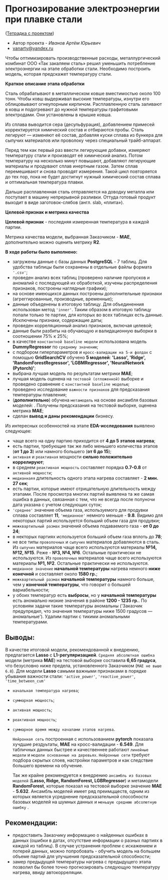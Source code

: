 # Прогнозирование электроэнергии при плавке стали 

([Тетрадка с проектом](https://github.com/Vanarty/Yandex-Projects/blob/main/final_project/predict_of_electricity_in_the_steelmaking_process.ipynb))

* Автор проекта - *Иванов Артём Юрьевич*
* vanarty@yandex.ru

Чтобы оптимизировать производственные расходы, металлургический комбинат ООО «Так закаляем сталь» решил уменьшить потребление электроэнергии на этапе обработки стали. Необходимо построить модель, которая предскажет температуру стали.

**Краткое описание этапа обработки**

Сталь обрабатывают в металлическом ковше вместимостью около 100 тонн. Чтобы ковш выдерживал высокие температуры, изнутри его облицовывают огнеупорным кирпичом. Расплавленную сталь заливают в ковш и подогревают до нужной температуры графитовыми электродами. Они установлены в крышке ковша.

Из сплава выводится сера (десульфурация), добавлением примесей корректируется химический состав и отбираются пробы. Сталь легируют — изменяют её состав, добавляя куски сплава из бункера для сыпучих материалов или проволоку через специальный трайб-аппарат.

Перед тем как первый раз ввести легирующие добавки, измеряют температуру стали и производят её химический анализ. Потом температуру на несколько минут повышают, добавляют легирующие материалы и продувают сплав инертным газом. Затем сплав перемешивают и снова проводят измерения. Такой цикл повторяется до тех пор, пока не будет достигнут нужный химический состав сплава и оптимальная температура плавки.

Дальше расплавленная сталь отправляется на доводку металла или поступает в машину непрерывной разливки. Оттуда готовый продукт выходит в виде заготовок-слябов (англ. slab, «плита»).

**Целевой признак и метрикa качества**

**Целевой признак** - последняя измеренная температура в каждой партии.

Метрика качества модели, выбранная Заказчиком - **MAE**, дополнительно можно оценить метрику **R2**.

**В ходе работы было выполнено:**
- загружены данные с базы данных **PostgreSQL** - 7 таблиц. Для удобства таблицы были сохранены в отдельные файлы формата `'.csv'`;
- проведен анализ всех таблиц (проверено наличие пропусков и аномалий с последующей их обработкой, изучены распределения признаков, построены наглядные графики);
- на основе имеющихся данных построены дополнительные признаки (агреггированные, производные, временные);
- данные объеденены в итоговую таблицу. Для объединенния использован метод `'inner'`. Таким образом в итоговую таблицу попали только те партии, для которых во всех таблицах есть данные. Исключены признаки, содержащие даты;
- проведен корреляционный анализ признаков, включая целевой;
- данные были разбиты на обучающую и валидационную выборки в соотношении 75% к 25%;
- в качестве `константной baseline модели` использована модель **DummyRegressor** по `среднему значению`;
- с подбором гиперпараметров и `кросс-валидации на 5-и фолдах` с помощью **GridSearchCV** обучено **5 моделей**: **'Lasso', 'Ridge', 'RandomForestRegressor', 'LGBMRegressor', 'NeuralNetwork (Pytorch)'**;
- выбрана лучшая модель по результатам метрики **MAE**;
- лучшая модель оценена на `тестовой (отложенной)` выборке и проведено сравнение с `константной baseline моделью`;
- проведено исследование `важности признаков` для предсказания температуры плавления;
- (**дополнительно**) обучена `метамодель` на основе ансамбля базовых моделей: . Получены предсказания на тестовой выборке, оценена метрика **MAE**;
- сделан **вывод и даны рекомендации** бизнесу.

Из интересных особенностей на этапе **EDA-исследования** выявлено следующее:
- чаще всего на одну партию приходится от **4 до 5 этапов нагрева**;
- есть партии, требующие так же либо меньшего количества этапов (**от 1 до 3**) или намного большего (**от 6 до 15**);
- `активная` и `реактивная` мощности **сильно положительно коррелируют**;
- в среднем `реактивная мощность` составляет порядка **0.7-0.8** от `активной мощности`;
- `медианнаяя` длительность одного этапа нагрева составляет - **2 мин. 27 сек**;
- есть партии, которые имеют отрицательную длительность между этапами. После просмотра многих партий выявлена та же самая ошибка в данных, связанная с тем, что не всегда после полуночи дата указана с учетом следующих суток;
- `'среднее'` значение объема газа, используемого для продувки сплава составляет **11**, `'медианное'` немного меньше - **9.8**. Видимо для некоторых партий используется больший объем газа для продувки;
- `межквартильный размах` значений объема подаваемого газа - **от 0 до 24**;
- в некторых партиях используется больший объем газа вплоть до **78**;
- не все типы `проволочных` и `сыпучих` материалов добавляются в сталь. Из `сыпучих` материалов чаще всего используются материалы **№14, №12, №15**. Реже - **№3, №4, №6**. Остальные практически не используются. Из `проволочных` материалов чаще всего используются материалы **№1, №2**. Остальные практически не используются. 
- `медианное значение` **начальной температуры** нагрева немного **ниже конечной** и составляет около **1580 гр.**;
- `межквартильный размах` **начальной температуры** намного больше, чем у **конечной температуры**, что говорит о большей вариабельности;
- у обоих температур есть **выбросы**, но у **начальной температуры** есть аномально низкие значения в районе **1200 - 1235 гр.**. По условиям задачи такие температуры аномальны ('Заказчик предупредил, что значения температуры ниже 1500 градусов — аномальные'). Удалим партии с тикими аномальными температурами.

## Выводы:
В качестве итоговой модели, рекомендованной к внедрению, предлагается **Lasso** с **L1-регуляризацией**. `Средняя абсолютная ошибка` модели (метрика **MAE**) на тестовой выборке составила **6,65 градуса**, что безусловно ниже предела, установленного Заказчиком (`MAE не выше 6.8`).
Для модели **Lasso** самыми важными признаками в порядке убывания важности стали: `'active_power'`, `'reactive_power'`, `'time_between_cum'`
- `начальная температура нагрева`;
- `суммарная мощность`;
- `активная мощность`;
- `реактивная мощность`;
- `суммарное время между началами этапов нагрева`.

    `Нейронная сеть` построенная с использованием **pytorch** показала хучдшие рездуьтаты, **MAE** на кросс-валидации - **6.549**. Для табличных данных быстрее и качественнее работают `линейные модели` и `модели основанные на деревьях`. `Нейронные сети` требуют подбора скрытых слоев, настройки параметров и как следствие большего времени на обучение.

    Так же крайне рекомендуется к внедрению `ансамбль из базовых моделей` (**Lasso, Ridge, RandomForest, LGBRegressor**) и метамодели **RandomForest**, которые показал на тестовой выборке значение **MAE** - **5.632**. Ансамбль моделей имеет ряд преимцществ, одним из которых является усреднение предсказательной способности базовых моделей на шумных данных и `меньшую среднюю абсолютную ошибку` .

## Рекомендации:
- предоставить Заказчику информацию о найденных ошибках в данных (ошибки в датах, отсутствие информации о разных партиях в каждой из таблиц). В случае устранения проблем с искажением и потерей данных, можно попробовать - обучить модель на большем объеме партий для улучшения предсказательной способности;
- замер предыдущей температуры нагрева с предыдущего этапа позволил бы более точно прогнозировать следующую температуру нагрева, ввиду автокорреляции.
